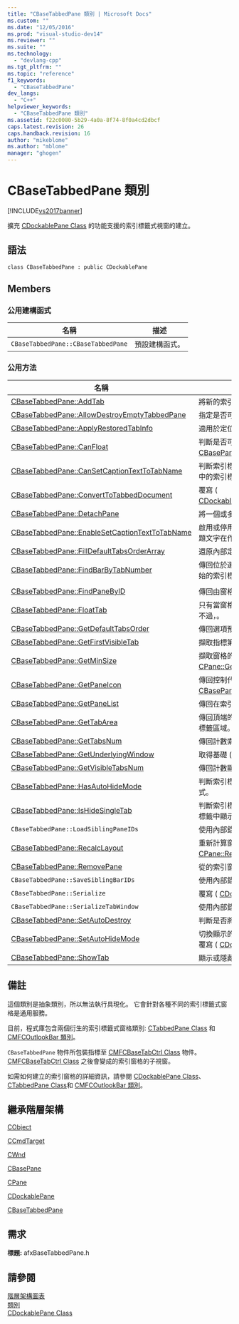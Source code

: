 ```yaml
---
title: "CBaseTabbedPane 類別 | Microsoft Docs"
ms.custom: ""
ms.date: "12/05/2016"
ms.prod: "visual-studio-dev14"
ms.reviewer: ""
ms.suite: ""
ms.technology: 
  - "devlang-cpp"
ms.tgt_pltfrm: ""
ms.topic: "reference"
f1_keywords: 
  - "CBaseTabbedPane"
dev_langs: 
  - "C++"
helpviewer_keywords: 
  - "CBaseTabbedPane 類別"
ms.assetid: f22c0080-5b29-4a0a-8f74-8f0a4cd2dbcf
caps.latest.revision: 26
caps.handback.revision: 16
author: "mikeblome"
ms.author: "mblome"
manager: "ghogen"
---
```

# CBaseTabbedPane 類別
[!INCLUDE[vs2017banner](../../assembler/inline/includes/vs2017banner.md)]

擴充 [CDockablePane Class](../../mfc/reference/cdockablepane-class.md) 的功能支援的索引標籤式視窗的建立。  
  
## 語法  
  
```  
class CBaseTabbedPane : public CDockablePane  
```  
  
## Members  
  
### 公用建構函式  
  
|名稱|描述|  
|--------|--------|  
|`CBaseTabbedPane::CBaseTabbedPane`|預設建構函式。|  
  
### 公用方法  
  
|名稱|描述|  
|--------|--------|  
|[CBaseTabbedPane::AddTab](../Topic/CBaseTabbedPane::AddTab.md)|將新的索引標籤加入至索引標籤式窗格。|  
|[CBaseTabbedPane::AllowDestroyEmptyTabbedPane](../Topic/CBaseTabbedPane::AllowDestroyEmptyTabbedPane.md)|指定是否可以終結空的索引窗格。|  
|[CBaseTabbedPane::ApplyRestoredTabInfo](../Topic/CBaseTabbedPane::ApplyRestoredTabInfo.md)|適用於定位點設定，從登錄載入，一個窗格。|  
|[CBaseTabbedPane::CanFloat](../Topic/CBaseTabbedPane::CanFloat.md)|判斷是否可以浮動窗格。  覆寫 \( [CBasePane::CanFloat](../Topic/CBasePane::CanFloat.md)\)。|  
|[CBaseTabbedPane::CanSetCaptionTextToTabName](../Topic/CBaseTabbedPane::CanSetCaptionTextToTabName.md)|判斷索引標籤式窗格標題是否應該顯示文字和作用中的索引標籤相同。|  
|[CBaseTabbedPane::ConvertToTabbedDocument](../Topic/CBaseTabbedPane::ConvertToTabbedDocument.md)|覆寫 \( [CDockablePane::ConvertToTabbedDocument](../Topic/CDockablePane::ConvertToTabbedDocument.md)\)。|  
|[CBaseTabbedPane::DetachPane](../Topic/CBaseTabbedPane::DetachPane.md)|將一個或多個可停駐窗格為 MDI 索引標籤式文件。|  
|[CBaseTabbedPane::EnableSetCaptionTextToTabName](../Topic/CBaseTabbedPane::EnableSetCaptionTextToTabName.md)|啟用或停用的索引窗格的能力同步處理標籤文字標題文字在作用中的索引標籤。|  
|[CBaseTabbedPane::FillDefaultTabsOrderArray](../Topic/CBaseTabbedPane::FillDefaultTabsOrderArray.md)|還原內部定位順序為預設狀態。|  
|[CBaseTabbedPane::FindBarByTabNumber](../Topic/CBaseTabbedPane::FindBarByTabNumber.md)|傳回位於選項的窗格中，在這個索引標籤是以零起始的索引標籤時決定的。|  
|||  
|[CBaseTabbedPane::FindPaneByID](../Topic/CBaseTabbedPane::FindPaneByID.md)|傳回由窗格 . ID 所識別的窗格|  
|[CBaseTabbedPane::FloatTab](../Topic/CBaseTabbedPane::FloatTab.md)|只有當窗格目前位於一個可拆的選項，浮動窗格，不過，。|  
|[CBaseTabbedPane::GetDefaultTabsOrder](../Topic/CBaseTabbedPane::GetDefaultTabsOrder.md)|傳回選項預設順序在窗格中。|  
|[CBaseTabbedPane::GetFirstVisibleTab](../Topic/CBaseTabbedPane::GetFirstVisibleTab.md)|擷取指標第一個顯示的索引標籤。|  
|[CBaseTabbedPane::GetMinSize](../Topic/CBaseTabbedPane::GetMinSize.md)|擷取窗格的最小容許大小。  覆寫 \( [CPane::GetMinSize](../Topic/CPane::GetMinSize.md)\)。|  
|[CBaseTabbedPane::GetPaneIcon](../Topic/CBaseTabbedPane::GetPaneIcon.md)|傳回控制代碼窗格圖示。  覆寫 \( [CBasePane::GetPaneIcon](../Topic/CBasePane::GetPaneIcon.md)\)。|  
|[CBaseTabbedPane::GetPaneList](../Topic/CBaseTabbedPane::GetPaneList.md)|傳回在索引標籤式窗格已指定的清單。|  
|[CBaseTabbedPane::GetTabArea](../Topic/CBaseTabbedPane::GetTabArea.md)|傳回頂端的週框 \(Bounding Rectangle\) 並以索引標籤區域。|  
|[CBaseTabbedPane::GetTabsNum](../Topic/CBaseTabbedPane::GetTabsNum.md)|傳回計數索引標籤視窗的索引標籤。|  
|[CBaseTabbedPane::GetUnderlyingWindow](../Topic/CBaseTabbedPane::GetUnderlyingWindow.md)|取得基礎 \(包裝\) 選項視窗。|  
|[CBaseTabbedPane::GetVisibleTabsNum](../Topic/CBaseTabbedPane::GetVisibleTabsNum.md)|傳回計數顯示的選項。|  
|[CBaseTabbedPane::HasAutoHideMode](../Topic/CBaseTabbedPane::HasAutoHideMode.md)|判斷索引標籤式窗格是否可以轉換成自動隱藏模式。|  
|[CBaseTabbedPane::IsHideSingleTab](../Topic/CBaseTabbedPane::IsHideSingleTab.md)|判斷索引標籤式窗格是否隱藏，如果只有一個索引標籤中顯示。|  
|`CBaseTabbedPane::LoadSiblingPaneIDs`|使用內部錯誤。|  
|[CBaseTabbedPane::RecalcLayout](../Topic/CBaseTabbedPane::RecalcLayout.md)|重新計算窗格的配置資訊。  覆寫 \( [CPane::RecalcLayout](../Topic/CPane::RecalcLayout.md)\)。|  
|[CBaseTabbedPane::RemovePane](../Topic/CBaseTabbedPane::RemovePane.md)|從的索引窗格移除窗格。|  
|`CBaseTabbedPane::SaveSiblingBarIDs`|使用內部錯誤。|  
|`CBaseTabbedPane::Serialize`|覆寫 \( [CDockablePane::Serialize](http://msdn.microsoft.com/zh-tw/09787e59-e446-4e76-894b-206d303dcfd6)\)。|  
|`CBaseTabbedPane::SerializeTabWindow`|使用內部錯誤。|  
|[CBaseTabbedPane::SetAutoDestroy](../Topic/CBaseTabbedPane::SetAutoDestroy.md)|判斷是否將自動終結定位的控制列。|  
|[CBaseTabbedPane::SetAutoHideMode](../Topic/CBaseTabbedPane::SetAutoHideMode.md)|切換顯示的和自動隱藏模式之間切換的停駐窗格。  覆寫 \( [CDockablePane::SetAutoHideMode](../Topic/CDockablePane::SetAutoHideMode.md)\)。|  
|[CBaseTabbedPane::ShowTab](../Topic/CBaseTabbedPane::ShowTab.md)|顯示或隱藏索引標籤。|  
  
## 備註  
 這個類別是抽象類別，所以無法執行具現化。  它會針對各種不同的索引標籤式窗格是通用服務。  
  
 目前，程式庫包含兩個衍生的索引標籤式窗格類別: [CTabbedPane Class](../../mfc/reference/ctabbedpane-class.md) 和 [CMFCOutlookBar 類別](../../mfc/reference/cmfcoutlookbar-class.md)。  
  
 `CBaseTabbedPane` 物件所包裝指標至 [CMFCBaseTabCtrl Class](../../mfc/reference/cmfcbasetabctrl-class.md) 物件。  [CMFCBaseTabCtrl Class](../../mfc/reference/cmfcbasetabctrl-class.md) 之後會變成的索引窗格的子視窗。  
  
 如需如何建立的索引窗格的詳細資訊，請參閱 [CDockablePane Class](../../mfc/reference/cdockablepane-class.md)、 [CTabbedPane Class](../../mfc/reference/ctabbedpane-class.md)和 [CMFCOutlookBar 類別](../../mfc/reference/cmfcoutlookbar-class.md)。  
  
## 繼承階層架構  
 [CObject](../../mfc/reference/cobject-class.md)  
  
 [CCmdTarget](../../mfc/reference/ccmdtarget-class.md)  
  
 [CWnd](../../mfc/reference/cwnd-class.md)  
  
 [CBasePane](../../mfc/reference/cbasepane-class.md)  
  
 [CPane](../../mfc/reference/cpane-class.md)  
  
 [CDockablePane](../../mfc/reference/cdockablepane-class.md)  
  
 [CBaseTabbedPane](../../mfc/reference/cbasetabbedpane-class.md)  
  
## 需求  
 **標題:** afxBaseTabbedPane.h  
  
## 請參閱  
 [階層架構圖表](../../mfc/hierarchy-chart.md)   
 [類別](../../mfc/reference/mfc-classes.md)   
 [CDockablePane Class](../../mfc/reference/cdockablepane-class.md)